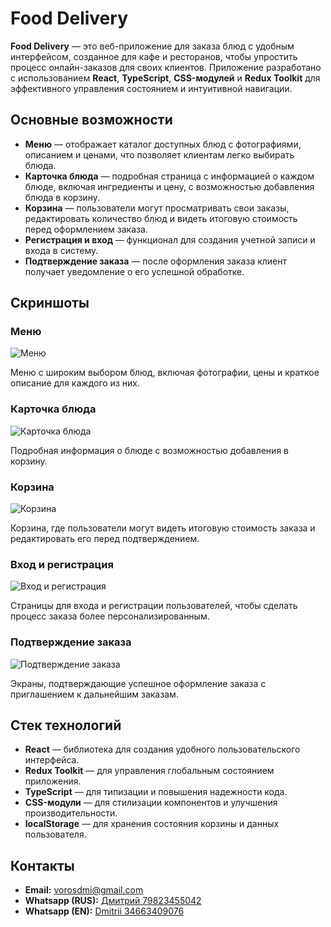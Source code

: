 # Food Delivery

**Food Delivery** — это веб-приложение для заказа блюд с удобным интерфейсом, созданное для кафе и ресторанов, чтобы упростить процесс онлайн-заказов для своих клиентов. Приложение разработано с использованием **React**, **TypeScript**, **CSS-модулей** и **Redux Toolkit** для эффективного управления состоянием и интуитивной навигации.

## Основные возможности

- **Меню** — отображает каталог доступных блюд с фотографиями, описанием и ценами, что позволяет клиентам легко выбирать блюда.
- **Карточка блюда** — подробная страница с информацией о каждом блюде, включая ингредиенты и цену, с возможностью добавления блюда в корзину.
- **Корзина** — пользователи могут просматривать свои заказы, редактировать количество блюд и видеть итоговую стоимость перед оформлением заказа.
- **Регистрация и вход** — функционал для создания учетной записи и входа в систему.
- **Подтверждение заказа** — после оформления заказа клиент получает уведомление о его успешной обработке.

## Скриншоты

### Меню
![Меню](./src/assets/menu.jpg)

Меню с широким выбором блюд, включая фотографии, цены и краткое описание для каждого из них.

### Карточка блюда
![Карточка блюда](./src/assets/dish-details.jpg)

Подробная информация о блюде с возможностью добавления в корзину.

### Корзина
![Корзина](./src/assets/cart.jpg)

Корзина, где пользователи могут видеть итоговую стоимость заказа и редактировать его перед подтверждением.

### Вход и регистрация
![Вход и регистрация](./src/assets/login-register.jpg)

Страницы для входа и регистрации пользователей, чтобы сделать процесс заказа более персонализированным.

### Подтверждение заказа
![Подтверждение заказа](./src/assets/order-confirmation.jpg)

Экраны, подтверждающие успешное оформление заказа с приглашением к дальнейшим заказам.

## Стек технологий

- **React** — библиотека для создания удобного пользовательского интерфейса.
- **Redux Toolkit** — для управления глобальным состоянием приложения.
- **TypeScript** — для типизации и повышения надежности кода.
- **CSS-модули** — для стилизации компонентов и улучшения производительности.
- **localStorage** — для хранения состояния корзины и данных пользователя.

## Контакты

- **Email:** vorosdmi@gmail.com
- **Whatsapp (RUS):** [Дмитрий 79823455042](https://wa.me/79823455042)
- **Whatsapp (EN):** [Dmitrii 34663409076](https://wa.me/34663409076)
